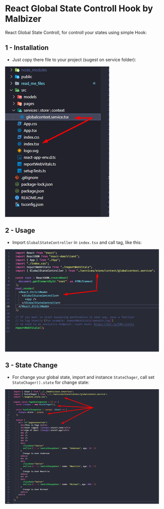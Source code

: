 
# React Global State Controll Hook by Malbizer

React Global State Controll, for controll your states using simple Hook:

## 1 - Installation

* Just copy there file to your project (sugest on service folder):

![Example](https://github.com/Souzanderson/reactglobalstatemalbizer/blob/main/read_me_files/img1.png?raw=true)

## 2 - Usage

* Import ```GlobalStateController``` in ```index.tsx``` and call tag, like this:


![Example](https://github.com/Souzanderson/reactglobalstatemalbizer/blob/main/read_me_files/img2.png?raw=true)

## 3 - State Change

* For change your global state, import and instance ```StateChager```, call set  ```StateChager().state``` for change state:


![Example](https://github.com/Souzanderson/reactglobalstatemalbizer/blob/main/read_me_files/img3.png?raw=true)